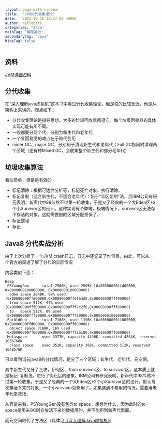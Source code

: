```yaml
---
layout: page-with-sidebar
title:  "JVM分代收集理论"
date:   2023-10-16 18:47:03 +0800
author: reflectt6
categories: "Java"
mainTag: "编程基础"
secondaryTag: "Java"
hideTag: false
---
```


## 资料

[JVM详细资料](/java/2023/10/19/深入理解Java虚拟机.html)

## 分代收集

在“深入理解java虚拟机”这本书中看过分代收集理论，但是说的比较宽泛，他是从架构上来讲的，观点如下：

- 分代收集理论是指导思想，大多的垃圾回收器都遵守。每个垃圾回收器的具体实现可能有所不同。
- 一般都要分两个代，分别为新生代和老年代
- 一个显而易见的难点在于跨代引用
- miner GC、major GC，分别用于清理新生代和老年代；Full GC指同时清理两个区域（还有种Mixed GC，会收集整个新生代和部分老年代）

## 垃圾收集算法

看似简单，但是是有效的

- 标记清除：根据可达性分析等，标记死亡对象。执行清除。
- 标记复制（适合新生代，不适合老年代）：始于“半区复制”法。后IBM公司有研究表明，新声代中98%熬不过第一轮收集，于是又了经典的一个大Eden区+2个小Survivor区的设计。这种实现有个弊端，极端情况下，survivor区无法存下存活的对象，这就需要别的区域分配担保了。
- 标记整理
- 标记

## Java8 分代实战分析

由于上次分析了一个JVM crash日志，日志中还记录了堆信息，由此，可以从一个官方的渠道了解了分代的实际情况

内容类似下面：

```shell
Heap
 PSYoungGen      total 2560K, used 2505K [0x00000000ffd00000, 0x0000000100000000, 0x0000000100000000)
  eden space 2048K, 98% used [0x00000000ffd00000,0x00000000ffef64d8,0x00000000fff00000)
  from space 512K, 97% used [0x00000000fff00000,0x00000000fff7c2f0,0x00000000fff80000)
  to   space 512K, 0% used [0x00000000fff80000,0x00000000fff80000,0x0000000100000000)
 ParOldGen       total 7168K, used 1196K [0x00000000ff600000, 0x00000000ffd00000, 0x00000000ffd00000)
  object space 7168K, 16% used [0x00000000ff600000,0x00000000ff72b180,0x00000000ffd00000)
 Metaspace       used 3377K, capacity 4496K, committed 4864K, reserved 1056768K
  class space    used 352K, capacity 388K, committed 512K, reserved 1048576K
```

可以看到当前java8的分代情况，是分了三个区域：新生代、老年代、元空间。

其中新生代又分了三块，伊甸区、from survivor区、to survivor区。这本质上就是标记-复制法。进行了优化后的结果。IBM公司有研究表明，新声代中98%熬不过第一轮收集，于是又了经典的一个大Eden区+2个小Survivor区的设计。默认每次存活下来的对象，一个小survivor就够用了。如果遇到不够用的情况，需要用老年代来救场。

从容量来看，PSYoungGen没有包含to space。想想为什么，因为此时的to space是用来GC时存放活下来的数据用的，并不能用到新声代里面。

而元空间取代了方法区（具体见[《深入理解Java虚拟机》](/java/2023/10/19/深入理解Java虚拟机.html)）












